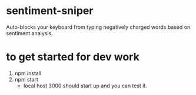 # sentiment-sniper
Auto-blocks your keyboard from typing negatively charged words based on sentiment analysis.

# to get started for dev work
1. npm install 
2. npm start
    - local host 3000 should start up and you can test it.